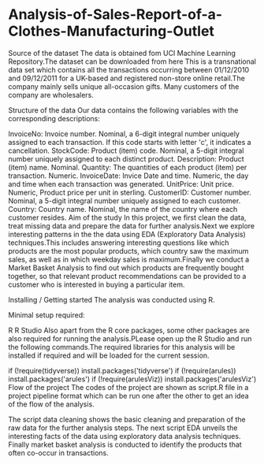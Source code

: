 # Analysis-of-Sales-Report-of-a-Clothes-Manufacturing-Outlet
Source of the dataset
The data is obtained fom UCI Machine Learning Repository.The dataset can be downloaded from here This is a transnational data set which contains all the transactions occurring between 01/12/2010 and 09/12/2011 for a UK-based and registered non-store online retail.The company mainly sells unique all-occasion gifts. Many customers of the company are wholesalers.

Structure of the data
Our data contains the following variables with the corresponding descriptions:

InvoiceNo: Invoice number. Nominal, a 6-digit integral number uniquely assigned to each transaction. If this code starts with letter 'c', it indicates a cancellation.
StockCode: Product (item) code. Nominal, a 5-digit integral number uniquely assigned to each distinct product.
Description: Product (item) name. Nominal.
Quantity: The quantities of each product (item) per transaction. Numeric.
InvoiceDate: Invice Date and time. Numeric, the day and time when each transaction was generated.
UnitPrice: Unit price. Numeric, Product price per unit in sterling.
CustomerID: Customer number. Nominal, a 5-digit integral number uniquely assigned to each customer.
Country: Country name. Nominal, the name of the country where each customer resides.
Aim of the study
In this project, we first clean the data, treat missing data and prepare the data for further analysis.Next we explore interesting patterns in the the data using EDA (Exploratory Data Analysis) techniques.This includes answering interesting questions like which products are the most popular products, which country saw the maximum sales, as well as in which weekday sales is maximum.Finally we conduct a Market Basket Analysis to find out which products are frequently bought together, so that relevant product recommendations can be provided to a customer who is interested in buying a particular item.

Installing / Getting started
The analysis was conducted using R.

Minimal setup required:

R
R Studio
Also apart from the R core packages, some other packages are also required for running the analysis.PLease open up the R Studio and run the following commands.The required libraries for this analysis will be installed if required and will be loaded for the current session.

if (!require(tidyverse)) install.packages('tidyverse')
if (!require(arules)) install.packages('arules')
if (!require(arulesViz)) install.packages('arulesViz')
Flow of the project
The codes of the project are shown as script.R file in a project pipeline format which can be run one after the other to get an idea of the flow of the analysis.

The script data cleaning shows the basic cleaning and preparation of the raw data for the further analysis steps. The next script EDA unveils the interesting facts of the data using exploratory data analysis techniques. Finally market basket analysis is conducted to identify the products that often co-occur in transactions.

